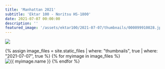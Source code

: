 ```yaml
---
title: 'Manhattan 2021'
subtitle: 'Ektar 100 - Noritsu HS-1800'
date: 2021-07-07 00:00:00
description: ''
featured_image: '/assets/ektar100/2021-07-07/thumbnails/000099910028.jpg'
---
```


![](/assets/ektar100/2021-07-07/thumbnails/000099910029.jpg)

<div class="gallery" data-columns="4">
	{% assign image_files = site.static_files | where: "thumbnails", true | where: "2021-07-07", true %}
	{% for myimage in image_files %}
		<img src="{{ myimage.path }}" alt="{{ myimage.name }}" title="Portra 400 - Noritsu HS-1800" data-thumbnail="{{ myimage.path }}" data-fullsize="/assets/ektar100/2021-07-07/fullsize/{{ myimage.name }}" />
	{% endfor %}
</div>